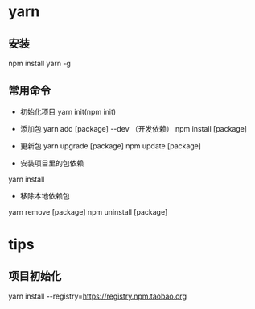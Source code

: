 # yarn

## 安装

npm install yarn -g

## 常用命令

- 初始化项目
yarn init(npm init)

- 添加包
yarn add [package] --dev （开发依赖）
npm install [package]

- 更新包
yarn upgrade [package]
npm update [package]

- 安装项目里的包依赖

yarn install

- 移除本地依赖包

yarn remove [package]
npm uninstall [package]

# tips

## 项目初始化

yarn install --registry=https://registry.npm.taobao.org

